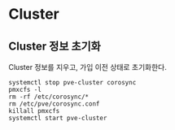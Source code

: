 # Cluster

## Cluster 정보 초기화

Cluster 정보를 지우고, 가입 이전 상태로 초기화한다.

```
systemctl stop pve-cluster corosync
pmxcfs -l
rm -rf /etc/corosync/*
rm /etc/pve/corosync.conf
killall pmxcfs
systemctl start pve-cluster
```

